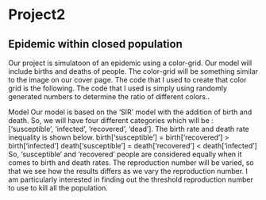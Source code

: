 # Project2
## Epidemic within closed population

Our project is simulatoon of an epidemic using a color-grid. Our model will include births and deaths
of people. The color-grid will be something similar to the image on our cover page. The code that I
used to create that color grid is the following. The code that I used is simply using randomly
generated numbers to determine the ratio of different colors..

Model
Our model is based on the ‘SIR’ model with the addition of birth and death. So, we will have four different
categories which will be : [‘susceptible’, ‘infected’, ‘recovered’, ‘dead’]. The birth rate and death rate
inequality is shown below.
birth[‘susceptible’] = birth[‘recovered’] > birth[‘infected’]
death[‘susceptible’] = death[‘recovered’] < death[‘infected’]
So, ‘susceptible’ and ‘recovered’ people are considered equally when it comes to birth and death
rates. The reproduction number will be varied, so that we see how the results differs as we vary the
reproduction number. I am particularly interested in finding out the threshold reproduction number
to use to kill all the population.
